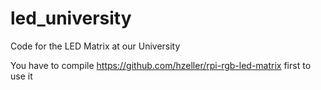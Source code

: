 # led_university
Code for the LED Matrix at our University

You have to compile https://github.com/hzeller/rpi-rgb-led-matrix first to use it
